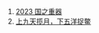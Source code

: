 1.  [2023 国之重器](https://mp.weixin.qq.com/s/-YM0v3NGB4NtK85pDKYsGg)
2. [上九天揽月，下五洋捉鳖](https://mp.weixin.qq.com/s/r9l5G_ReI99niq10hdEIsA)